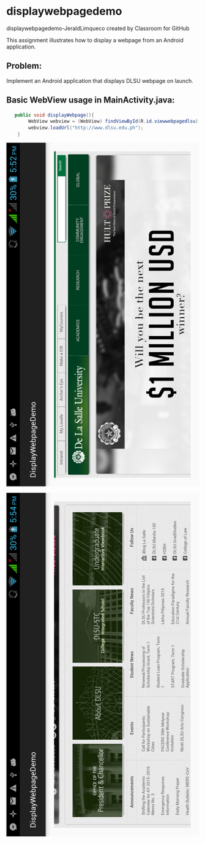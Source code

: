# displaywebpagedemo
displaywebpagedemo-JeraldLimqueco created by Classroom for GitHub

This assignment illustrates how to display a webpage from an Android application.

## Problem:

Implement an Android application that displays DLSU webpage on launch.

## Basic WebView usage in MainActivity.java:

```Java
   public void displayWebpage(){
        WebView webview = (WebView) findViewById(R.id.viewwebpagedlsu);
        webview.loadUrl("http://www.dlsu.edu.ph");
    }
```



![alt tag](https://github.com/DeLaSalleUniversity-Manila/displaywebpagedemo-rybackpo/blob/master/device-2015-10-04-175249.png)

![alt tag](https://github.com/DeLaSalleUniversity-Manila/displaywebpagedemo-rybackpo/blob/master/device-2015-10-04-175415.png)


